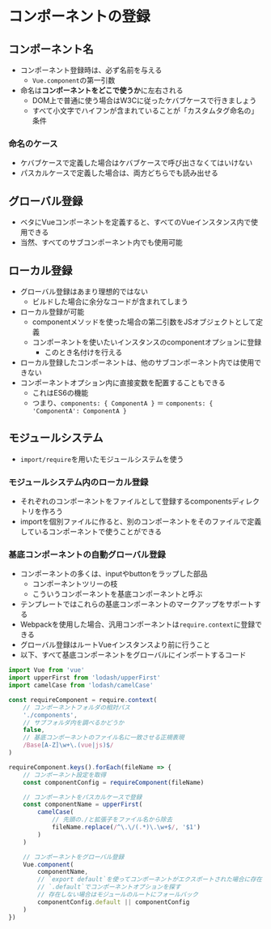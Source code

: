 # コンポーネントの登録

## コンポーネント名
* コンポーネント登録時は、必ず名前を与える
    * `Vue.component`の第一引数
* 命名は**コンポーネントをどこで使うか**に左右される
    * DOM上で普通に使う場合はW3Cに従ったケバブケースで行きましょう
    * すべて小文字でハイフンが含まれていることが「カスタムタグ命名の」条件

### 命名のケース
* ケバブケースで定義した場合はケバブケースで呼び出さなくてはいけない
* パスカルケースで定義した場合は、両方どちらでも読み出せる

## グローバル登録
* ベタにVueコンポーネントを定義すると、すべてのVueインスタンス内で使用できる
* 当然、すべてのサブコンポーネント内でも使用可能

## ローカル登録
* グローバル登録はあまり理想的ではない
    * ビルドした場合に余分なコードが含まれてしまう
* ローカル登録が可能
    * componentメソッドを使った場合の第二引数をJSオブジェクトとして定義
    * コンポーネントを使いたいインスタンスのcomponentオプションに登録
        * このとき名付けを行える
* ローカル登録したコンポーネントは、他のサブコンポーネント内では使用できない
* コンポーネントオプション内に直接変数を配置することもできる
    * これはES6の機能
    * つまり、`components: { ComponentA }` ＝ `components: { 'ComponentA': ComponentA }`

## モジュールシステム
* `import/require`を用いたモジュールシステムを使う

### モジュールシステム内のローカル登録
* それぞれのコンポーネントをファイルとして登録するcomponentsディレクトリを作ろう
* importを個別ファイルに作ると、別のコンポーネントをそのファイルで定義しているコンポーネントで使うことができる

### 基底コンポーネントの自動グローバル登録
* コンポーネントの多くは、inputやbuttonをラップした部品
    * コンポーネントツリーの枝
    * こういうコンポーネントを基底コンポーネントと呼ぶ
* テンプレートではこれらの基底コンポーネントのマークアップをサポートする
* Webpackを使用した場合、汎用コンポーネントは`require.context`に登録できる
* グローバル登録はルートVueインスタンスより前に行うこと
* 以下、すべて基底コンポーネントをグローバルにインポートするコード

```JavaScript
import Vue from 'vue'
import upperFirst from 'lodash/upperFirst'
import camelCase from 'lodash/camelCase'

const requireComponent = require.context(
    // コンポーネントフォルダの相対パス
    './components',
    // サブフォルダ内を調べるかどうか
    false, 
    // 基底コンポーネントのファイル名に一致させる正規表現
    /Base[A-Z]\w+\.(vue|js)$/
)

requireComponent.keys().forEach(fileName => {
    // コンポーネント設定を取得
    const componentConfig = requireComponent(fileName)

    // コンポーネントをパスカルケースで登録
    const componentName = upperFirst(
        camelCase(
            // 先頭の./と拡張子をファイル名から除去
            fileName.replace(/^\.\/(.*)\.\w+$/, '$1')
        )
    )

    // コンポーネントをグローバル登録
    Vue.component(
        componentName, 
        // `export default`を使ってコンポーネントがエクスポートされた場合に存在するメソッド
        // `.default`でコンポーネントオプションを探す
        // 存在しない場合はモジュールのルートにフォールバック
        componentConfig.default || componentConfig
    )
})


```




